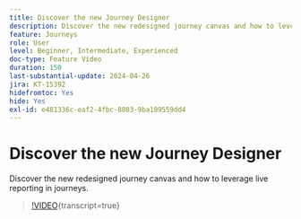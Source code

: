 ```yaml
---
title: Discover the new Journey Designer
description: Discover the new redesigned journey canvas and how to leverage live reporting in journeys.
feature: Journeys
role: User
level: Beginner, Intermediate, Experienced
doc-type: Feature Video
duration: 150
last-substantial-update: 2024-04-26
jira: KT-15392
hidefromtoc: Yes
hide: Yes
exl-id: e481336c-eaf2-4fbc-8803-9ba109559dd4
---
```

# Discover the new Journey Designer

Discover the new redesigned journey canvas and how to leverage live reporting in journeys.

>[!VIDEO](https://video.tv.adobe.com/v/3428767/?learn=on){transcript=true}
